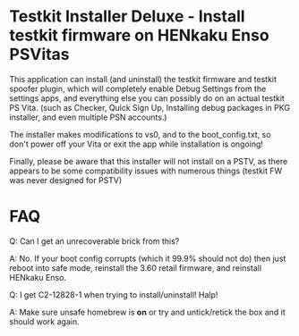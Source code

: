 Testkit Installer Deluxe - Install testkit firmware on HENkaku Enso PSVitas
===========================================================================

This application can install (and uninstall) the testkit firmware and testkit spoofer plugin, which will completely enable Debug Settings from the settings apps, and everything else you can possibly do on an actual testkit PS Vita. (such as Checker, Quick Sign Up, Installing debug packages in PKG installer, and even multiple PSN accounts.)

The installer makes modifications to vs0, and to the boot_config.txt, so don't power off your Vita or exit the app while installation is ongoing!

Finally, please be aware that this installer will not install on a PSTV, as there appears to be some compatibility issues with numerous things (testkit FW was never designed for PSTV)

FAQ
===
Q: Can I get an unrecoverable brick from this?

A: No. If your boot config corrupts (which it 99.9% should not do) then just reboot into safe mode, reinstall the 3.60 retail firmware, and reinstall HENkaku Enso.

Q: I get C2-12828-1 when trying to install/uninstall! Halp!

A: Make sure unsafe homebrew is **on** or try and untick/retick the box and it should work again.
